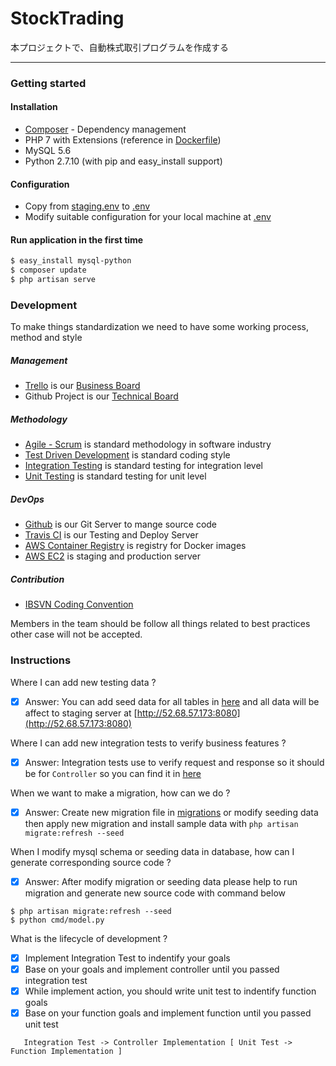 # StockTrading
本プロジェクトで、自動株式取引プログラムを作成する

---------

### Getting started
#### Installation
- [Composer](https://getcomposer.org/) - Dependency management
- PHP 7 with Extensions (reference in [Dockerfile](Dockerfile))
- MySQL 5.6
- Python 2.7.10 (with pip and easy_install support)
#### Configuration
- Copy from [staging.env](staging.env) to [.env](.env)
- Modify suitable configuration for your local machine at [.env](.env)
#### Run application in the first time
```bash
$ easy_install mysql-python
$ composer update
$ php artisan serve
```

### Development
To make things standardization we need to have some working process, method and style
##### Management
- [Trello](https://trello.com) is our [Business Board](https://trello.com)
- Github Project is our [Technical Board ](https://github.com/ibsvn/wakasugi/projects/1)

##### Methodology
- [Agile - Scrum](https://www.cprime.com/resources/what-is-agile-what-is-scrum/) is standard methodology in software industry
- [Test Driven Development](https://en.wikipedia.org/wiki/Test-driven_development) is standard coding style
- [Integration Testing](https://en.wikipedia.org/wiki/Integration_testing) is standard testing for integration level
- [Unit Testing](https://en.wikipedia.org/wiki/Unit_testing) is standard testing for unit level

##### DevOps
- [Github](https://github.com) is our Git Server to mange source code
- [Travis CI](https://travis-ci.com) is our Testing and Deploy Server
- [AWS Container Registry](https://aws.amazon.com/ecr/) is registry for Docker images
- [AWS EC2](https://aws.amazon.com/ec2/) is staging and production server

##### Contribution
- [IBSVN Coding Convention](CONTRIBUTION.md)

Members in the team should be follow all things related to best practices other case will not be accepted.

### Instructions
Where I can add new testing data ?
- [x] Answer: You can add seed data for all tables in [here](database/seeds/tables) and all data will be affect to staging server at [http://52.68.57.173:8080](http://52.68.57.173:8080)

Where I can add new integration tests to verify business features ?
- [x] Answer: Integration tests use to verify request and response so it should be for `Controller`
so you can find it in [here](tests/unit/Http/Controllers)

When we want to make a migration, how can we do ?
- [x] Answer: Create new migration file in [migrations](database/migrations) or modify seeding data then
apply new migration and install sample data with `php artisan migrate:refresh --seed`

When I modify mysql schema  or seeding data in database, how can I generate corresponding source code ?
- [x] Answer: After  modify migration or seeding data please help to run migration and generate
new source code with command below
```
$ php artisan migrate:refresh --seed
$ python cmd/model.py
```

What is the lifecycle of development ?
- [x] Implement Integration Test to indentify your goals
- [x] Base on your goals and implement controller until you passed integration test
- [x] While implement action, you should write unit test to indentify function goals
- [x] Base on your function goals and implement function until you passed unit test
```
   Integration Test -> Controller Implementation [ Unit Test -> Function Implementation ]
```
